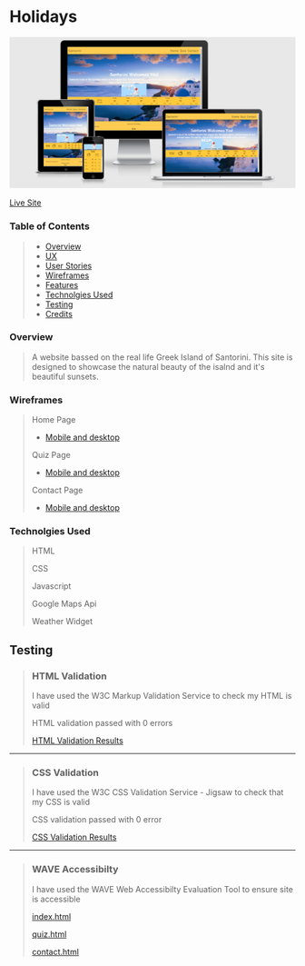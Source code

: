 # Holidays
![Responsive Mockup](assets/docs/Mockups/AmIResponsive.PNG)

[Live Site](https://j0hn1975.github.io/MS2-Santorini/)

### Table of Contents
> - [Overview](#overview)
> - [UX](#ux)
> - [User Stories](#user-stories)
> - [Wireframes](#wireframes)
> - [Features](#features)
> - [Technolgies Used](#technolgies-used)
> - [Testing](#testing)
> - [Credits](#credits)

### Overview
> A website bassed on the real life Greek Island of Santorini. This site is designed to showcase the natural beauty of the isalnd and it's beautiful sunsets.

### Wireframes
> Home Page
> * [Mobile and desktop](assets/docs/Wireframes/Home/Home.pdf)
>
> Quiz Page
> * [Mobile and desktop](assets/docs/Wireframes/Quiz/Quiz.pdf)
>
> Contact Page
> * [Mobile and desktop](assets/docs/Wireframes/Contact/Contact.pdf)


### Technolgies Used
> HTML
>
> CSS
>
> Javascript
>
> Google Maps Api
>
> Weather Widget

## Testing
> ### HTML Validation
> I have used the W3C Markup Validation Service to check my HTML is valid
>
> HTML validation passed with 0 errors
>
> [HTML Validation Results](assets/docs/HTML-Validation/HTML_Validation.PNG)
---
> ### CSS Validation
> I have used the W3C CSS Validation Service - Jigsaw to check that my CSS is valid
>
> CSS validation passed with 0 error
>
> [CSS Validation Results](assets/docs/CSS-Validation/CSS_Validation.PNG)
---
> ### WAVE Accessibilty
> I have used the WAVE Web Accessibilty Evaluation Tool to ensure site is accessible
>
> [index.html](assets/docs/WAVE-Accessibilty/index.html_Wave_Validation.PNG)
>
> [quiz.html](assets/docs/WAVE-Accessibilty/quiz.html_Wave_Validation.PNG)
>
> [contact.html](assets/docs/WAVE-Accessibilty/quiz.html_Wave_Validation.PNG)



